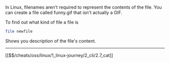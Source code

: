 In Linux, filenames aren't required to represent the contents of the file. 
You can create a file called funny.gif that isn't actually a GIF.

To find out what kind of file a file is

``` bash
file newfile
```

Shows you description of the file's content.

---
[[$$$/$cheats/$oss/$linux/1_linux-journey/2_cli/2.7_cat]]